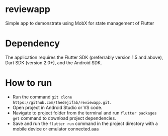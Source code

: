 # reviewapp
Simple app to demonstrate using MobX for state management of Flutter

# Dependency
The application requires the Flutter SDK (preferrably version 1.5 and above), Dart SDK (version 2.0+), and the Android SDK.
 
# How to run  
* Run the command `git clone https://github.com/thedejifab/reviewapp.git`.
* Open project in Android Studio or VS code.
* Navigate to project folder from the terminal and run `flutter packages get` command to download project dependencies.
* Save and run the `flutter run` command in the project directory with a mobile device or emulator connected.aaa
